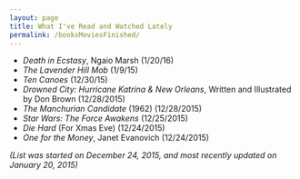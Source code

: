 ```yaml
---
layout: page
title: What I've Read and Watched Lately
permalink: /booksMoviesFinished/
---
```


* *Death in Ecstasy*, Ngaio Marsh (1/20/16)
* *The Lavender Hill Mob* (1/9/15)
* *Ten Canoes* (12/30/15)
* *Drowned City: Hurricane Katrina & New Orleans*, Written and Illustrated by Don Brown (12/28/2015)
* *The Manchurian Candidate* (1962) (12/28/2015)
* *Star Wars: The Force Awakens* (12/25/2015)
* *Die Hard* (For Xmas Eve) (12/24/2015)
* *One for the Money*, Janet Evanovich (12/24/2015)

*(List was started on December 24, 2015, and most recently updated on January 20, 2015)*